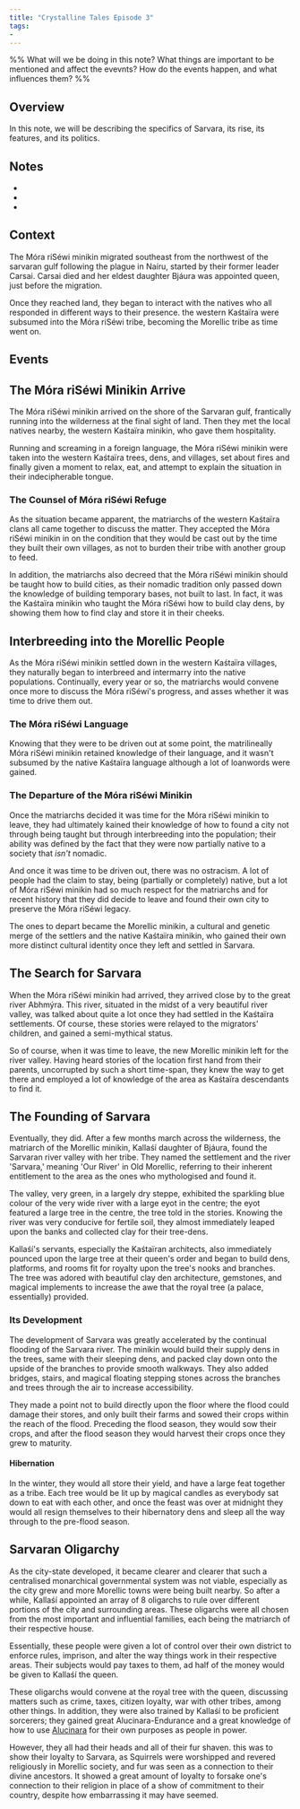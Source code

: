 ```yaml
---
title: "Crystalline Tales Episode 3"
tags:
- 
---
```

%%
What will we be doing in this note?
What things are important to be mentioned and affect the evevnts?
How do the events happen, and what influences them?
%%

## Overview
In this note, we will be describing the specifics of Sarvara, its rise, its features, and its politics. 

## Notes
- 
- 
- 

## Context
The Móra riSéwi minikin migrated southeast from the northwest of the sarvaran gulf following the plague in Naíru, started by their former leader Carsai. Carsai died and her eldest daughter Bjáura was appointed queen, just before the migration.

Once they reached land, they began to interact with the natives who all responded in different ways to their presence. the western Kaśtaïra were subsumed into the Móra riSéwi tribe, becoming the Morellic tribe as time went on. 
## Events
## The Móra riSéwi Minikin Arrive
The Móra riSéwi minikin arrived on the shore of the Sarvaran gulf, frantically running into the wilderness at the final sight of land. Then they met the local natives nearby, the western Kaśtaïra minikin, who gave them hospitality.

Running and screaming in a foreign language, the Móra riSéwi minikin were taken into the western Kaśtaïra trees, dens, and villages, set about fires and finally given a moment to relax, eat, and attempt to explain the situation in their indecipherable tongue.

### The Counsel of Móra riSéwi Refuge
As the situation became apparent, the matriarchs of the western Kaśtaïra clans all came together to discuss the matter. They accepted the Móra riSéwi minikin in on the condition that they would be cast out by the time they built their own villages, as not to burden their tribe with another group to feed.

In addition, the matriarchs also decreed that the Móra riSéwi minikin should be taught how to build cities, as their nomadic tradition only passed down the knowledge of building temporary bases, not built to last. In fact, it was the Kaśtaïra minikin who taught the Móra riSéwi how to build clay dens, by showing them how to find clay and store it in their cheeks.
## Interbreeding into the Morellic People
As the Móra riSéwi minikin settled down in the western Kaśtaïra villages, they naturally began to interbreed and intermarry into the native populations. Continually, every year or so, the matriarchs would convene once more to discuss the Móra riSéwi's progress, and asses whether it was time to drive them out.
### The Móra riSéwi Language
Knowing that they were to be driven out at some point, the matrilineally Móra riSéwi minikin retained knowledge of their language, and it wasn't subsumed by the native Kaśtaïra language although a lot of loanwords were gained.

### The Departure of the Móra riSéwi Minikin
Once the matriarchs decided it was time for the Móra riSéwi minikin to leave, they had ultimately kained their knowledge of how to found a city not through being taught but through interbreeding into the population; their ability was defined by the fact that they were now partially native to a society that *isn't* nomadic.

And once it was time to be driven out, there was no ostracism. A lot of people had the claim to stay, being (partially or completely) native, but a lot of Móra riSéwi minikin had so much respect for the matriarchs and for recent history that they did decide to leave and found their own city to preserve the Móra riSéwi legacy.

The ones to depart became the Morellic minikin, a cultural and genetic merge of the settlers and the native Kaśtaïra minikin, who gained their own more distinct cultural identity once they left and settled in Sarvara.

## The Search for Sarvara
When the Móra riSéwi minikin had arrived, they arrived close by to the great river Abhmýra. This river, situated in the midst of a very beautiful river valley, was talked about quite a lot once they had settled in the Kaśtaïra settlements. Of course, these stories were relayed to the migrators' children, and gained a semi-mythical status.

So of course, when it was time to leave, the new Morellic minikin left for the river valley. Having heard stories of the location first hand from their parents, uncorrupted by such a short time-span, they knew the way to get there and employed a lot of knowledge of the area as Kaśtaïra descendants to find it.

## The Founding of Sarvara
Eventually, they did. After a few months march across the wilderness, the matriarch of the Morellic minikin, Kallaśí daughter of Bjáura, found the Sarvaran river valley with her tribe. They named the settlement and the river 'Sarvara,' meaning 'Our River' in Old Morellic, referring to their inherent entitlement to the area as the ones who mythologised and found it.

The valley, very green, in a largely dry steppe, exhibited the sparkling blue colour of the very wide river with a large eyot in the centre; the eyot featured a large tree in the centre, the tree told in the stories. Knowing the river was very conducive for fertile soil, they almost immediately leaped upon the banks and collected clay for their tree-dens.

Kallaśí's servants, especially the Kaśtaïran architects, also immediately pounced upon the large tree at their queen's order and began to build dens, platforms, and rooms fit for royalty upon the tree's nooks and branches. The tree was adored with beautiful clay den architecture, gemstones, and magical implements to increase the awe that the royal tree (a palace, essentially) provided.
### Its Development
The development of Sarvara was greatly accelerated by the continual flooding of the Sarvara river. The minikin would build their supply dens in the trees, same with their sleeping dens, and packed clay down onto the upside of the branches to provide smooth walkways. They also added bridges, stairs, and magical floating stepping stones across the branches and trees through the air to increase accessibility.

They made a point not to build directly upon the floor where the flood could damage their stores, and only built their farms and sowed their crops within the reach of the flood. Preceding the flood season, they would sow their crops, and after the flood season they would harvest their crops once they grew to maturity.

#### Hibernation
In the winter, they would all store their yield, and have a large feat together as a tribe. Each tree would be lit up by magical candles as everybody sat down to eat with each other, and once the feast was over at midnight they would all resign themselves to their hibernatory dens and sleep all the way through to the pre-flood season.

## Sarvaran Oligarchy
As the city-state developed, it became clearer and clearer that such a centralised monarchical governmental system was not viable, especially as the city grew and more Morellic towns were being built nearby. So after a while, Kallaśí appointed an array of 8 oligarchs to rule over different portions of the city and surrounding areas. These oligarchs were all chosen from the most important and influential families, each being the matriarch of their respective house.

Essentially, these people were given a lot of control over their own district to enforce rules, imprison, and alter the way things work in their respective areas. Their subjects would pay taxes to them, ad half of the money would be given to Kallaśí the queen.

These oligarchs would convene at the royal tree with the queen, discussing matters such as crime, taxes, citizen loyalty, war with other tribes, among other things. In addition, they were also trained by Kallaśí to be proficient sorcerers; they gained great Alucinara-Endurance and a great knowledge of how to use [Alucinara](phenomena/alucinara.md) for their own purposes as people in power.

However, they all had their heads and all of their fur shaven. this was to show their loyalty to Sarvara, as Squirrels were worshipped and revered religiously in Morellic society, and fur was seen as a connection to their divine ancestors. It showed a great amount of loyalty to forsake one's connection to their religion in place of a show of commitment to their country, despite how embarrassing it may have seemed.
